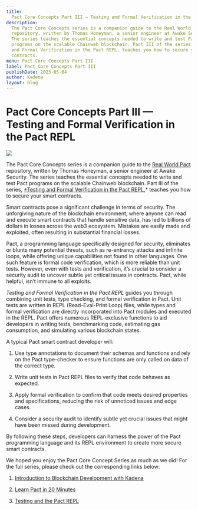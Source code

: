 ```yaml
---
title:
  Pact Core Concepts Part III — Testing and Formal Verification in the Pact REPL
description:
  The Pact Core Concepts series is a companion guide to the Real World Pact
  repository, written by Thomas Honeyman, a senior engineer at Awake Security.
  The series teaches the essential concepts needed to write and test Pact
  programs on the scalable Chainweb blockchain. Part III of the series, Testing
  and Formal Verification in the Pact REPL, teaches you how to secure your smart
  contracts.
menu: Pact Core Concepts Part III
label: Pact Core Concepts Part III
publishDate: 2023-05-04
author: Kadena
layout: blog
---
```


# Pact Core Concepts Part III — Testing and Formal Verification in the Pact REPL

![](/assets/blog/1_ZsQEhEAHC5wr3oj_kODDng.webp)

The Pact Core Concepts series is a companion guide to the
[Real World Pact](https://github.com/thomashoneyman/real-world-pact) repository,
written by Thomas Honeyman, a senior engineer at Awake Security. The series
teaches the essential concepts needed to write and test Pact programs on the
scalable Chainweb blockchain. Part III of the series,
[\*Testing and Formal Verification in the Pact REPL](https://github.com/thomashoneyman/real-world-pact/blob/main/00-core-concepts/03-Testing-In-The-Pact-REPL.md),\*
teaches you how to secure your smart contracts.

Smart contracts pose a significant challenge in terms of security. The
unforgiving nature of the blockchain environment, where anyone can read and
execute smart contracts that handle sensitive data, has led to billions of
dollars in losses across the web3 ecosystem. Mistakes are easily made and
exploited, often resulting in substantial financial losses.

Pact, a programming language specifically designed for security, eliminates or
blunts many potential threats, such as re-entrancy attacks and infinite loops,
while offering unique capabilities not found in other languages. One such
feature is formal code verification, which is more reliable than unit tests.
However, even with tests and verification, it’s crucial to consider a security
audit to uncover subtle yet critical issues in contracts. Pact, while helpful,
isn’t immune to all exploits.

_Testing and Formal Verification in the Pact REPL_ guides you through combining
unit tests, type checking, and formal verification in Pact. Unit tests are
written in REPL (Read-Eval-Print Loop) files, while types and formal
verification are directly incorporated into Pact modules and executed in the
REPL. Pact offers numerous REPL-exclusive functions to aid developers in writing
tests, benchmarking code, estimating gas consumption, and simulating various
blockchain states.

A typical Pact smart contract developer will:

1.  Use type annotations to document their schemas and functions and rely on the
    Pact type-checker to ensure functions are only called on data of the correct
    type.

2.  Write unit tests in Pact REPL files to verify that code behaves as expected.

3.  Apply formal verification to confirm that code meets desired properties and
    specifications, reducing the risk of unnoticed issues and edge cases.

4.  Consider a security audit to identify subtle yet crucial issues that might
    have been missed during development.

By following these steps, developers can harness the power of the Pact
programming language and its REPL environment to create more secure smart
contracts.

We hoped you enjoy the Pact Core Concept Series as much as we did! For the full
series, please check out the corresponding links below:

1.  [Introduction to Blockchain Development with Kadena](https://github.com/thomashoneyman/real-world-pact/blob/main/00-core-concepts/01-Introduction.md)

2.  [Learn Pact in 20 Minutes](https://github.com/thomashoneyman/real-world-pact/blob/main/00-core-concepts/02-Pact-In-20-Minutes.md)

3.  [Testing and the Pact REPL](https://github.com/thomashoneyman/real-world-pact/blob/main/00-core-concepts/03-Testing-In-The-Pact-REPL.md)
